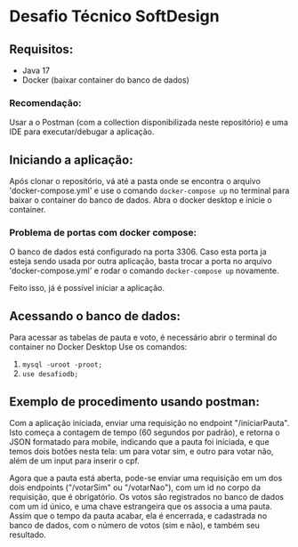 # Desafio Técnico SoftDesign
## Requisitos:
* Java 17
* Docker (baixar container do banco de dados) 
### Recomendação:
Usar a o Postman (com a collection disponibilizada neste repositório) e uma IDE para executar/debugar a aplicação.

## Iniciando a aplicação:
Após clonar o repositório, vá até a pasta onde se encontra o arquivo 'docker-compose.yml' e use o comando `docker-compose up` no terminal para baixar o container do banco de dados.
Abra o docker desktop e inicie o container.

### Problema de portas com docker compose:
O banco de dados está configurado na porta 3306. Caso esta porta ja esteja sendo usada por outra aplicação, basta trocar a porta no arquivo 'docker-compose.yml' e rodar o comando `docker-compose up` novamente.

Feito isso, já é possível iniciar a aplicação.

## Acessando o banco de dados:
Para acessar as tabelas de pauta e voto, é necessário abrir o terminal do container no Docker Desktop
Use os comandos:
1. `mysql -uroot -proot;`
2. `use desafiodb;`

## Exemplo de procedimento usando postman:
Com a aplicação iniciada, enviar uma requisição no endpoint "/iniciarPauta". Isto começa a contagem de tempo (60 segundos por padrão), e retorna o JSON formatado para mobile, indicando que a pauta foi iniciada, e que temos dois botões nesta tela: um para votar sim, e outro para votar não, além de um input para inserir o cpf.

Agora que a pauta está aberta, pode-se enviar uma requisição em um dos dois endpoints ("/votarSim" ou "/votarNao"), com um id no corpo da requisição, que é obrigatório. Os votos são registrados no banco de dados com um id único, e uma chave estrangeira que os associa a uma pauta.
Assim que o tempo da pauta acabar, ela é encerrada, e cadastrada no banco de dados, com o número de votos (sim e não), e também seu resultado.
